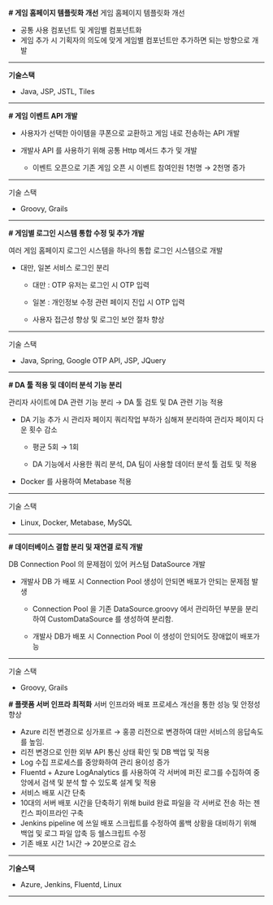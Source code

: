 

**# 게임 홈페이지 템플릿화 개선** 
게임 홈페이지 템플릿화 개선

- 공통 사용 컴포넌트 및 게임별 컴포넌트화
- 게임 추가 시 기획자의 의도에 맞게 게임별 컴포넌트만 추가하면 되는 방향으로 개발

---

**기술스택**

- Java, JSP, JSTL, Tiles

---

**# 게임 이벤트 API 개발**

- 사용자가 선택한 아이템을 쿠폰으로 교환하고 게임 내로 전송하는 API 개발
    
- 개발사 API 를 사용하기 위해 공통 Http 메서드 추가 및 개발
    
    - 이벤트 오픈으로 기존 게임 오픈 시 이벤트 참여인원 1천명 → 2천명 증가

---

기술 스택

- Groovy, Grails

---

**# 게임별 로그인 시스템 통합 수정 및 추가 개발**

여러 게임 홈페이지 로그인 시스템을 하나의 통합 로그인 시스템으로 개발

- 대만, 일본 서비스 로그인 분리
    
    - 대만 : OTP 유저는 로그인 시 OTP 입력
        
    - 일본 : 개인정보 수정 관련 페이지 진입 시 OTP 입력
        
    - 사용자 접근성 향상 및 로그인 보안 절차 향상
        

---

기술 스택

- Java, Spring, Google OTP API, JSP, JQuery

---

**# DA 툴 적용 및 데이터 분석 기능 분리**

관리자 사이트에 DA 관련 기능 분리 → DA 툴 검토 및 DA 관련 기능 적용

- DA 기능 추가 시 관리자 페이지 쿼리작업 부하가 심해져 분리하여 관리자 페이지 다운 횟수 감소
    
    - 평균 5회 → 1회
        
    - DA 기능에서 사용한 쿼리 분석, DA 팀이 사용할 데이터 분석 툴 검토 및 적용
        
- Docker 를 사용하여 Metabase 적용
    

---

기술 스택

- Linux, Docker, Metabase, MySQL

---

**# 데이터베이스 결합 분리 및 재연결 로직 개발**

DB Connection Pool 의 문제점이 있어 커스텀 DataSource 개발

- 개발사 DB 가 배포 시 Connection Pool 생성이 안되면 배포가 안되는 문제점 발생
    
    - Connection Pool 을 기존 DataSource.groovy 에서 관리하던 부분을 분리하여 CustomDataSource 를 생성하여 분리함.
        
    - 개발사 DB가 배포 시 Connection Pool 이 생성이 안되어도 장애없이 배포가능
        

---

기술 스택

- Groovy, Grails




**# 플랫폼 서버 인프라 최적화**
서버 인프라와 배포 프로세스 개선을 통한 성능 및 안정성 향상

- Azure 리전 변경으로 싱가포르 → 홍콩 리전으로 변경하여 대만 서비스의 응답속도를 높임.
- 리전 변경으로 인한 외부 API 통신 상태 확인 및 DB 백업 및 적용
- Log 수집 프로세스를 중앙화하여 관리 용이성 증가
- Fluentd + Azure LogAnalytics 를 사용하여 각 서버에 퍼진 로그를 수집하여 중앙에서 검색 및 분석 할 수 있도록 설계 및 적용
- 서비스 배포 시간 단축
- 10대의 서버 배포 시간을 단축하기 위해 build 완료 파일을 각 서버로 전송 하는 젠킨스 파이프라인 구축
- Jenkins pipeline 에 쓰일 배포 스크립트를 수정하여 롤백 상황을 대비하기 위해 백업 및 로그 파일 압축 등 쉘스크립트 수정
- 기존 배포 시간 1시간 → 20분으로 감소

---

**기술스택**

- Azure, Jenkins, Fluentd, Linux

---

